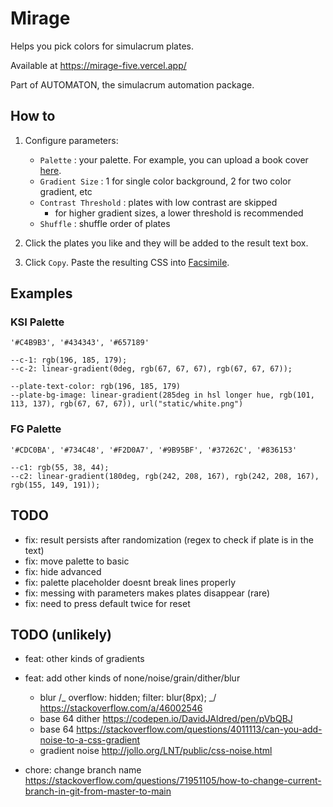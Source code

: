# Mirage

Helps you pick colors for simulacrum plates.

Available at https://mirage-five.vercel.app/

Part of AUTOMATON, the simulacrum automation package.

## How to

1.  Configure parameters:

    -   `Palette` : your palette. For example, you can upload a book cover [here](https://color.adobe.com/create/image-gradient).
    -   `Gradient Size` : 1 for single color background, 2 for two color gradient, etc
    -   `Contrast Threshold` : plates with low contrast are skipped
        -   for higher gradient sizes, a lower threshold is recommended
    -   `Shuffle` : shuffle order of plates

1.  Click the plates you like and they will be added to the result text box.

1.  Click `Copy`. Paste the resulting CSS into [Facsimile](https://github.com/noah-art3mis/semblance).

## Examples

### KSI Palette

    '#C4B9B3', '#434343', '#657189'

    --c-1: rgb(196, 185, 179);
    --c-2: linear-gradient(0deg, rgb(67, 67, 67), rgb(67, 67, 67));

    --plate-text-color: rgb(196, 185, 179)
    --plate-bg-image: linear-gradient(285deg in hsl longer hue, rgb(101, 113, 137), rgb(67, 67, 67)), url("static/white.png")

### FG Palette

    '#CDC0BA', '#734C48', '#F2D0A7', '#9B95BF', '#37262C', '#836153'

    --c1: rgb(55, 38, 44);
    --c2: linear-gradient(180deg, rgb(242, 208, 167), rgb(242, 208, 167), rgb(155, 149, 191));

## TODO

-   fix: result persists after randomization (regex to check if plate is in the text)
-   fix: move palette to basic
-   fix: hide advanced
-   fix: palette placeholder doesnt break lines properly
-   fix: messing with parameters makes plates disappear (rare)
-   fix: need to press default twice for reset

## TODO (unlikely)

-   feat: other kinds of gradients
-   feat: add other kinds of none/noise/grain/dither/blur

    -   blur /_ overflow: hidden; filter: blur(8px); _/ https://stackoverflow.com/a/46002546
    -   base 64 dither https://codepen.io/DavidJAldred/pen/pVbQBJ
    -   base 64 https://stackoverflow.com/questions/4011113/can-you-add-noise-to-a-css-gradient
    -   gradient noise http://jollo.org/LNT/public/css-noise.html

-   chore: change branch name https://stackoverflow.com/questions/71951105/how-to-change-current-branch-in-git-from-master-to-main
